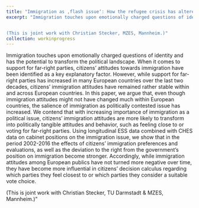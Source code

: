 ```yaml
---
title: "Immigration as ‚flash issue‘: How the refugee crisis has altered electoral behavior in Europe"
excerpt: "Immigration touches upon emotionally charged questions of identity and has the potential to transform the political landscape. When it comes to support for far-right parties, citizens’ attitudes towards immigration have been identified as a key explanatory factor. However, while support for far-right parties has increased in many European countries over the last two decades, citizens’ immigration attitudes have remained rather stable within and across European countries. In this paper, we argue that, even though immigration attitudes might not have changed much within European countries, the salience of immigration as politically contested issue has increased. We contend that with increasing importance of immigration as a political issue, citizens’ immigration attitudes are more likely to transform into politically tangible attitudes and behavior, such as feeling close to or voting for far-right parties. Using longitudinal ESS data combined with CHES data on cabinet positions on the immigration issue, we show that in the period 2002-2016 the effects of citizens’ immigration preferences and evaluations, as well as the deviation to the right from the government’s position on immigration become stronger. Accordingly, while immigration attitudes among European publics have not turned more negative over time, they have become more influential in citizens’ decision calculus regarding which parties they feel closest to or which parties they consider a suitable vote choice.


(This is joint work with Christian Stecker, MZES, Mannheim.)"
collection: workinprogress
---
```


Immigration touches upon emotionally charged questions of identity and has the potential to transform the political landscape. When it comes to support for far-right parties, citizens’ attitudes towards immigration have been identified as a key explanatory factor. However, while support for far-right parties has increased in many European countries over the last two decades, citizens’ immigration attitudes have remained rather stable within and across European countries. In this paper, we argue that, even though immigration attitudes might not have changed much within European countries, the salience of immigration as politically contested issue has increased. We contend that with increasing importance of immigration as a political issue, citizens’ immigration attitudes are more likely to transform into politically tangible attitudes and behavior, such as feeling close to or voting for far-right parties. Using longitudinal ESS data combined with CHES data on cabinet positions on the immigration issue, we show that in the period 2002-2016 the effects of citizens’ immigration preferences and evaluations, as well as the deviation to the right from the government’s position on immigration become stronger. Accordingly, while immigration attitudes among European publics have not turned more negative over time, they have become more influential in citizens’ decision calculus regarding which parties they feel closest to or which parties they consider a suitable vote choice.


(This is joint work with Christian Stecker, TU Darmstadt & MZES, Mannheim.)"
